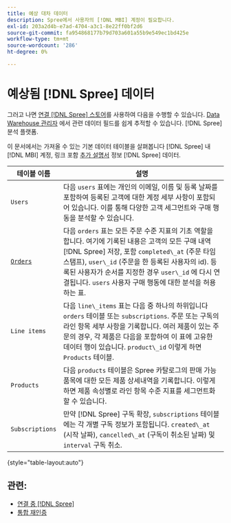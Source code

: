 ```yaml
---
title: 예상 대차 데이터
description: Spree에서 사용자의 [!DNL MBI] 계정이 필요합니다.
exl-id: 203a2d4b-e7ad-4704-a3c1-8e22ff0bf2d6
source-git-commit: fa954868177b79d703a601a55b9e549ec1bd425e
workflow-type: tm+mt
source-wordcount: '286'
ht-degree: 0%

---
```


# 예상됨 [!DNL Spree] 데이터

그러고 나면 [연결 [!DNL Spree] 스토어](../../../data-analyst/importing-data/integrations/spree.md)를 사용하여 다음을 수행할 수 있습니다. [Data Warehouse 관리자](../../data-warehouse-mgr/tour-dwm.md) 에서 관련 데이터 필드를 쉽게 추적할 수 있습니다. [!DNL Spree] 분석 플랫폼.

이 문서에서는 가져올 수 있는 기본 데이터 테이블을 살펴봅니다 [!DNL Spree] 내 [!DNL MBI] 계정, 링크 포함 [추가 설명서](https://guides.spreecommerce.org/developer/addresses.html#address) 정보 [!DNL Spree] 데이터.

| **테이블 이름** | **설명** |
|-----|-----|
| `Users` | 다음 `users` 표에는 개인의 이메일, 이름 및 등록 날짜를 포함하여 등록된 고객에 대한 계정 세부 사항이 포함되어 있습니다. 이를 통해 다양한 고객 세그먼트와 구매 행동을 분석할 수 있습니다. |
| [`Orders`](https://guides.spreecommerce.org/developer/orders.html#overview) | 다음 `orders` 표는 모든 주문 수준 지표의 기초 역할을 합니다. 여기에 기록된 내용은 고객의 모든 구매 내역 [!DNL Spree] 저장, 포함 `completed\_at` (주문 타임스탬프), `user\_id` (주문을 한 등록된 사용자의 id). 등록된 사용자가 순서를 지정한 경우 `user\_id` 에 다시 연결됩니다. `users` 사용자 구매 행동에 대한 분석을 허용하는 표. |
| `Line items` | 다음 `line\_items` 표는 다음 중 하나의 하위입니다 `orders` 테이블 또는 `subscriptions`. 주문 또는 구독의 라인 항목 세부 사항을 기록합니다. 여러 제품이 있는 주문의 경우, 각 제품은 다음을 포함하여 이 표에 고유한 데이터 행이 있습니다. `product\_id` 이렇게 하면 `Products` 테이블. |
| `Products` | 다음 `products` 테이블은 Spree 카탈로그의 판매 가능 품목에 대한 모든 제품 상세내역을 기록합니다. 이렇게 하면 제품 속성별로 라인 항목 수준 지표를 세그먼트화할 수 있습니다. |
| `Subscriptions` | 만약 [!DNL Spree] 구독 확장, `subscriptions` 테이블에는 각 개별 구독 정보가 포함됩니다. `created\_at` (시작 날짜), `cancelled\_at` (구독이 취소된 날짜) 및 `interval` 구독 취소. |

{style=&quot;table-layout:auto&quot;}

## 관련:

* [연결 중 [!DNL Spree]](../integrations/spree.md)
* [통합 재인증](https://experienceleague.adobe.com/docs/commerce-knowledge-base/kb/how-to/mbi-reauthenticating-integrations.html?lang=en)
